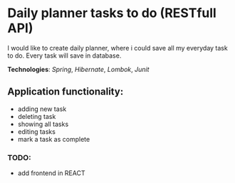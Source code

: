 # Daily planner tasks to do (RESTfull API)

I would like to create daily planner, where i could save all my everyday task to do.
Every task will save in database. 

**Technologies**: *Spring*, *Hibernate*, *Lombok*, *Junit*

## Application functionality:
- adding new task
- deleting task
- showing all tasks
- editing tasks
- mark a task as complete

### TODO:


- add frontend in REACT